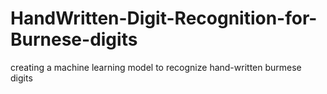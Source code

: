 # HandWritten-Digit-Recognition-for-Burnese-digits
creating a machine learning model to recognize hand-written burmese digits
